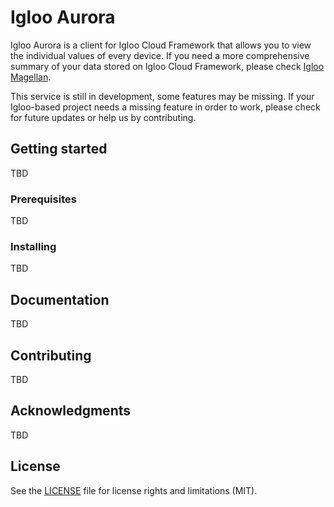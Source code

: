 # Igloo Aurora
Igloo Aurora is a client for Igloo Cloud Framework that allows you to view the individual values of every device. If you need a more comprehensive summary of your data stored on Igloo Cloud Framework, please check [Igloo Magellan](http:https://github.com/hellowitlab/iglooMagellan).

This service is still in development, some features may be missing. If your Igloo-based project needs a missing feature in order to work, please check for future updates or help us by contributing.
## Getting started
TBD
### Prerequisites
TBD
### Installing
TBD
## Documentation
TBD
## Contributing
TBD
## Acknowledgments
TBD
## License
See the [LICENSE](https://github.com/hellowitlab/iglooAurora/blob/master/LICENSE) file for license rights and limitations (MIT).
